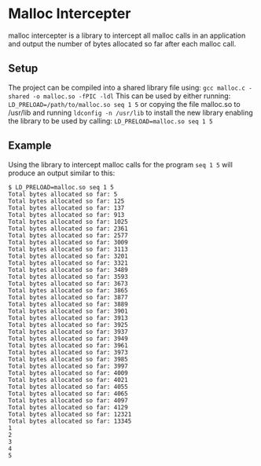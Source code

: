 # Malloc Intercepter
malloc intercepter is a library to intercept all malloc calls in an application and output the number of bytes allocated so far after each malloc call.

## Setup
The project can be compiled into a shared library file using:
```gcc malloc.c -shared -o malloc.so -fPIC -ldl```
This can be used by either running:
```LD_PRELOAD=/path/to/malloc.so seq 1 5```
or copying the file malloc.so to /usr/lib and running
```ldconfig -n /usr/lib```
to install the new library enabling the library to be used by calling:
```LD_PRELOAD=malloc.so seq 1 5```

## Example
Using the library to intercept malloc calls for the program `seq 1 5` will produce an output similar to this:

```
$ LD_PRELOAD=malloc.so seq 1 5
Total bytes allocated so far: 5
Total bytes allocated so far: 125
Total bytes allocated so far: 137
Total bytes allocated so far: 913
Total bytes allocated so far: 1025
Total bytes allocated so far: 2361
Total bytes allocated so far: 2577
Total bytes allocated so far: 3009
Total bytes allocated so far: 3113
Total bytes allocated so far: 3201
Total bytes allocated so far: 3321
Total bytes allocated so far: 3489
Total bytes allocated so far: 3593
Total bytes allocated so far: 3673
Total bytes allocated so far: 3865
Total bytes allocated so far: 3877
Total bytes allocated so far: 3889
Total bytes allocated so far: 3901
Total bytes allocated so far: 3913
Total bytes allocated so far: 3925
Total bytes allocated so far: 3937
Total bytes allocated so far: 3949
Total bytes allocated so far: 3961
Total bytes allocated so far: 3973
Total bytes allocated so far: 3985
Total bytes allocated so far: 3997
Total bytes allocated so far: 4009
Total bytes allocated so far: 4021
Total bytes allocated so far: 4055
Total bytes allocated so far: 4065
Total bytes allocated so far: 4097
Total bytes allocated so far: 4129
Total bytes allocated so far: 12321
Total bytes allocated so far: 13345
1
2
3
4
5
```

